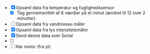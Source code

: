 - [x] Opsaml data fra temperatur og fugtighedssensor
    - [x] Tag gennemsnittet af 6 værdier på et minut (ændret til 12 over 2 minutter)
- [ ] Opsaml data fra vandniveau måler
- [x] Opsaml data fra lys intensitetsmåler
- [x] Send denne data over Serial
- [ ] 
- [ ] Kør motor (fra pi)
